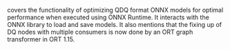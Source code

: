 covers the functionality of optimizing QDQ format ONNX models for optimal performance when executed using ONNX Runtime. It interacts with the ONNX library to load and save models. It also mentions that the fixing up of DQ nodes with multiple consumers is now done by an ORT graph transformer in ORT 1.15.
